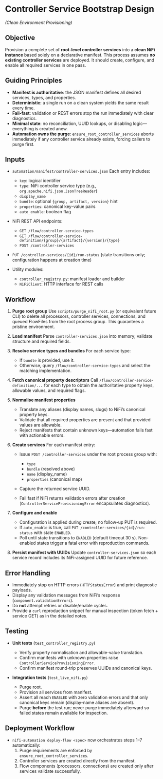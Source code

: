 # Controller Service Bootstrap Design

*(Clean Environment Provisioning)*

## Objective

Provision a complete set of **root-level controller services** into a **clean NiFi instance** based solely on a declarative manifest.
This process assumes **no existing controller services** are deployed. It should create, configure, and enable all required services in one pass.

## Guiding Principles

* **Manifest is authoritative**: the JSON manifest defines all desired services, types, and properties.
* **Deterministic**: a single run on a clean system yields the same result every time.
* **Fail-fast**: validation or REST errors stop the run immediately with clear diagnostics.
* **Minimal state**: no reconciliation, UUID lookups, or disabling logic—everything is created anew.
* **Automation owns the purge**: `ensure_root_controller_services` aborts immediately if any controller service already exists, forcing callers to purge first.

## Inputs

* `automation/manifest/controller-services.json`
  Each entry includes:

  * `key`: logical identifier
  * `type`: NiFi controller service type (e.g., `org.apache.nifi.json.JsonTreeReader`)
  * `display_name`
  * `bundle`: optional `{group, artifact, version}` hint
  * `properties`: canonical key–value pairs
  * `auto_enable`: boolean flag

* NiFi REST API endpoints:

  * `GET /flow/controller-service-types`
  * `GET /flow/controller-service-definition/{group}/{artifact}/{version}/{type}`
  * `POST /controller-services`
* `PUT /controller-services/{id}/run-status` (state transitions only; configuration happens at creation time)

* Utility modules:

  * `controller_registry.py`: manifest loader and builder
  * `NiFiClient`: HTTP interface for REST calls

## Workflow

1. **Purge root group**
   Use `scripts/purge_nifi_root.py` (or equivalent future CLI) to delete all processors, controller services,
   connections, and queued FlowFiles from the root process group. This guarantees a pristine environment.

2. **Load manifest**
   Parse `controller-services.json` into memory; validate structure and required fields.

3. **Resolve service types and bundles**
   For each service type:

   * If `bundle` is provided, use it.
   * Otherwise, query `/flow/controller-service-types` and select the matching implementation.

4. **Fetch canonical property descriptors**
   Call `/flow/controller-service-definition/...` for each type to obtain the authoritative property keys, allowable values, and required flags.

5. **Normalise manifest properties**

   * Translate any aliases (display names, slugs) to NiFi’s canonical property keys.
   * Validate that all required properties are present and that provided values are allowable.
   * Reject manifests that contain unknown keys—automation fails fast with actionable errors.

6. **Create services**
   For each manifest entry:

   * Issue `POST /controller-services` under the root process group with:

     * `type`
     * `bundle` (resolved above)
     * `name` (display_name)
     * `properties` (canonical map)
   * Capture the returned service UUID.
   * Fail fast if NiFi returns validation errors after creation (`ControllerServiceProvisioningError` encapsulates diagnostics).

7. **Configure and enable**

   * Configuration is applied during create; no follow-up PUT is required.
   * If `auto_enable` is true, call
     `PUT /controller-services/{id}/run-status` with state `ENABLED`.
   * Poll until state transitions to `ENABLED` (default timeout 30 s). Non-enabled states trigger a fatal error with reproduction commands.

8. **Persist manifest with UUIDs**
   Update `controller-services.json` so each service record includes its NiFi-assigned UUID for future reference.

## Error Handling

* Immediately stop on HTTP errors (`HTTPStatusError`) and print diagnostic payloads.
* Display any validation messages from NiFi’s response (`component.validationErrors`).
* Do **not** attempt retries or disable/enable cycles.
* Provide a `curl` reproduction snippet for manual inspection (token fetch + service GET) as in the detailed notes.

## Testing

* **Unit tests** (`test_controller_registry.py`)

  * Verify property normalisation and allowable-value translation.
  * Confirm manifests with unknown properties raise `ControllerServiceProvisioningError`.
  * Confirm manifest round-trip preserves UUIDs and canonical keys.
* **Integration tests** (`test_live_nifi.py`)

  * Purge root.
  * Provision all services from manifest.
  * Assert all reach `ENABLED` with zero validation errors and that only canonical keys remain (display-name aliases are absent).
  * Purge **before** the test run; never purge immediately afterward so failed states remain available for inspection.

## Deployment Workflow

- `nifi-automation deploy-flow <spec>` now orchestrates steps 1–7 automatically:
  1. Purge requirements are enforced by `ensure_root_controller_services`.
  2. Controller services are created directly from the manifest.
  3. Flow components (processors, connections) are created only after services validate successfully.
